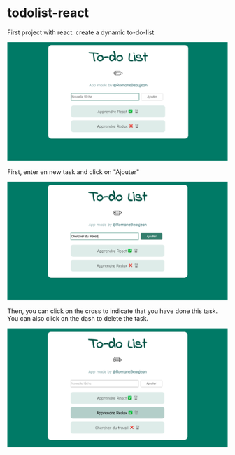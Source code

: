 # todolist-react
First project with react: create a dynamic to-do-list

![](images/img-todolist-2.png)

First, enter en new task and click on "Ajouter"

![](images/img-todolist-3.png)

Then, you can click on the cross to indicate that you have done this task. You can also click on the dash to delete the task.

![](images/img-todolist-4.png)
